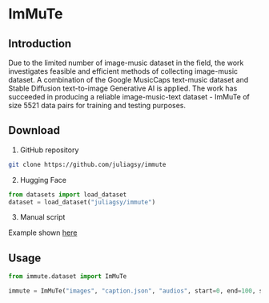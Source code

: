 # ImMuTe

## Introduction

Due to the limited number of image-music dataset in the field, the work investigates feasible and efficient methods of collecting image-music dataset. A combination of the Google MusicCaps text-music dataset and Stable Diffusion text-to-image Generative AI is applied. The work has succeeded in producing a reliable image-music-text dataset - ImMuTe of size 5521 data pairs for training and testing purposes.



## Download

1. GitHub repository

```bash
git clone https://github.com/juliagsy/immute
```

2. Hugging Face

```python
from datasets import load_dataset
dataset = load_dataset("juliagsy/immute")
```

3. Manual script

Example shown [here](usage.ipynb)



## Usage

```python
from immute.dataset import ImMuTe

immute = ImMuTe("images", "caption.json", "audios", start=0, end=100, sampling_rate=32000, pixel=256)
```
